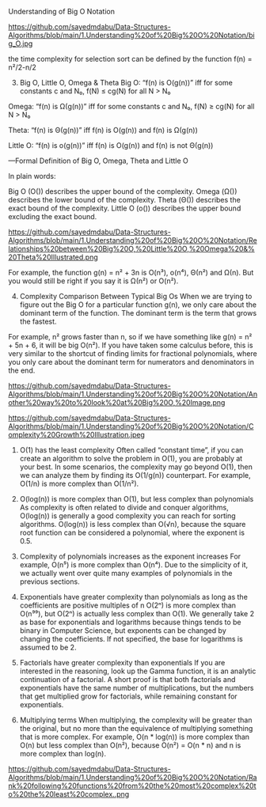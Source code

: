Understanding of Big O Notation


https://github.com/sayedmdabu/Data-Structures-Algorithms/blob/main/1.Understanding%20of%20Big%20O%20Notation/big_O.jpg

the time complexity for selection sort can be defined by the function f(n) = n²/2-n/2


3. Big O, Little O, Omega & Theta
Big O: “f(n) is O(g(n))” iff for some constants c and N₀, f(N) ≤ cg(N) for all N > N₀

Omega: “f(n) is Ω(g(n))” iff for some constants c and N₀, f(N) ≥ cg(N) for all N > N₀

Theta: “f(n) is Θ(g(n))” iff f(n) is O(g(n)) and f(n) is Ω(g(n))

Little O: “f(n) is o(g(n))” iff f(n) is O(g(n)) and f(n) is not Θ(g(n))

—Formal Definition of Big O, Omega, Theta and Little O


In plain words:

Big O (O()) describes the upper bound of the complexity.
Omega (Ω()) describes the lower bound of the complexity.
Theta (Θ()) describes the exact bound of the complexity.
Little O (o()) describes the upper bound excluding the exact bound.


https://github.com/sayedmdabu/Data-Structures-Algorithms/blob/main/1.Understanding%20of%20Big%20O%20Notation/Relationships%20between%20Big%20O,%20Little%20O,%20Omega%20&%20Theta%20Illustrated.png

For example, the function g(n) = n² + 3n is O(n³), o(n⁴), Θ(n²) and Ω(n). But you would still be right if you say it is Ω(n²) or O(n²).



4. Complexity Comparison Between Typical Big Os
When we are trying to figure out the Big O for a particular function g(n), we only care about the dominant term of the function. The dominant term is the term that grows the fastest.

For example, n² grows faster than n, so if we have something like g(n) = n² + 5n + 6, it will be big O(n²). If you have taken some calculus before, this is very similar to the shortcut of finding limits for fractional polynomials, where you only care about the dominant term for numerators and denominators in the end.

https://github.com/sayedmdabu/Data-Structures-Algorithms/blob/main/1.Understanding%20of%20Big%20O%20Notation/Another%20way%20to%20look%20at%20Big%20O,%20Image.png

https://github.com/sayedmdabu/Data-Structures-Algorithms/blob/main/1.Understanding%20of%20Big%20O%20Notation/Complexity%20Growth%20Illustration.jpeg


1. O(1) has the least complexity
Often called “constant time”, if you can create an algorithm to solve the problem in O(1), you are probably at your best. In some scenarios, the complexity may go beyond O(1), then we can analyze them by finding its O(1/g(n)) counterpart. For example, O(1/n) is more complex than O(1/n²).

2. O(log(n)) is more complex than O(1), but less complex than polynomials
As complexity is often related to divide and conquer algorithms, O(log(n)) is generally a good complexity you can reach for sorting algorithms. O(log(n)) is less complex than O(√n), because the square root function can be considered a polynomial, where the exponent is 0.5.

3. Complexity of polynomials increases as the exponent increases
For example, O(n⁵) is more complex than O(n⁴). Due to the simplicity of it, we actually went over quite many examples of polynomials in the previous sections.

4. Exponentials have greater complexity than polynomials as long as the coefficients are positive multiples of n
O(2ⁿ) is more complex than O(n⁹⁹), but O(2ⁿ) is actually less complex than O(1). We generally take 2 as base for exponentials and logarithms because things tends to be binary in Computer Science, but exponents can be changed by changing the coefficients. If not specified, the base for logarithms is assumed to be 2.

5. Factorials have greater complexity than exponentials
If you are interested in the reasoning, look up the Gamma function, it is an analytic continuation of a factorial. A short proof is that both factorials and exponentials have the same number of multiplications, but the numbers that get multiplied grow for factorials, while remaining constant for exponentials.

6. Multiplying terms
When multiplying, the complexity will be greater than the original, but no more than the equivalence of multiplying something that is more complex. For example, O(n * log(n)) is more complex than O(n) but less complex than O(n²), because O(n²) = O(n * n) and n is more complex than log(n).


https://github.com/sayedmdabu/Data-Structures-Algorithms/blob/main/1.Understanding%20of%20Big%20O%20Notation/Rank%20following%20functions%20from%20the%20most%20complex%20to%20the%20least%20complex..png


